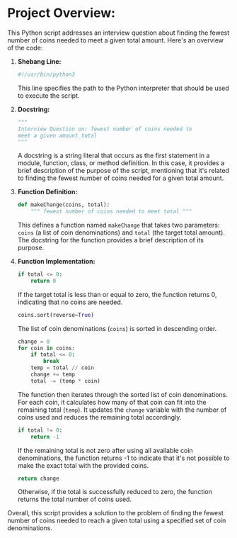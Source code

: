# Project Overview:


This Python script addresses an interview question about finding the fewest number of coins needed to meet a given total amount. Here's an overview of the code:

1. **Shebang Line:**
   ```python
   #!/usr/bin/python3
   ```
   This line specifies the path to the Python interpreter that should be used to execute the script.

2. **Docstring:**
   ```python
   """
   Interview Question on: fewest number of coins needed to
   meet a given amount total
   """
   ```
   A docstring is a string literal that occurs as the first statement in a module, function, class, or method definition. In this case, it provides a brief description of the purpose of the script, mentioning that it's related to finding the fewest number of coins needed for a given total amount.

3. **Function Definition:**
   ```python
   def makeChange(coins, total):
       """ fewest number of coins needed to meet total """
   ```
   This defines a function named `makeChange` that takes two parameters: `coins` (a list of coin denominations) and `total` (the target total amount). The docstring for the function provides a brief description of its purpose.

4. **Function Implementation:**
   ```python
   if total <= 0:
       return 0
   ```
   If the target total is less than or equal to zero, the function returns 0, indicating that no coins are needed.

   ```python
   coins.sort(reverse=True)
   ```
   The list of coin denominations (`coins`) is sorted in descending order.

   ```python
   change = 0
   for coin in coins:
       if total <= 0:
           break
       temp = total // coin
       change += temp
       total -= (temp * coin)
   ```
   The function then iterates through the sorted list of coin denominations. For each coin, it calculates how many of that coin can fit into the remaining total (`temp`). It updates the `change` variable with the number of coins used and reduces the remaining total accordingly.

   ```python
   if total != 0:
       return -1
   ```
   If the remaining total is not zero after using all available coin denominations, the function returns -1 to indicate that it's not possible to make the exact total with the provided coins.

   ```python
   return change
   ```
   Otherwise, if the total is successfully reduced to zero, the function returns the total number of coins used.

Overall, this script provides a solution to the problem of finding the fewest number of coins needed to reach a given total using a specified set of coin denominations.
